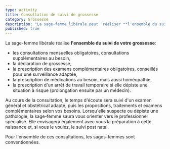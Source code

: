 ```yaml
---
type: activity
title: Consultation de suivi de grossesse
category: Grossesse
description: "La sage-femme libérale peut  réaliser **l'ensemble du suivi médical de votre grossesse**"
published: true
---
```







La sage-femme libérale réalise **l'ensemble du suivi de votre grossesse**: 
- les consultations mensuelles obligatoires, consultations supplémentaires au besoin,
- la déclaration de grossesse,
- la prescription des examens complémentaires obligatoires, conseillés pour une surveillance adaptée,
- la prescription de médications au besoin, mais aussi homéopathie,
- la prescription d'un arrêt de travail temporaire si elle dépiste une situation à risque (prolongation ensuite par un médecin).

Au cours de la consultation, le temps d'écoute sera suivi d'un examen général et obstétrical adapté, puis les propositions, traitements et examens complémentaires selon vos besoins. 
Lorsqu'elle suspecte ou dépiste une pathologie, la sage-femme saura vous orienter vers le professionnel spécialisé. 
Elle envisagera également avec vous la préparation à cette naissance et, si vous le voulez, le suivi post natal.

Pour l'ensemble de ces consultations, les sages-femmes sont conventionnées.
